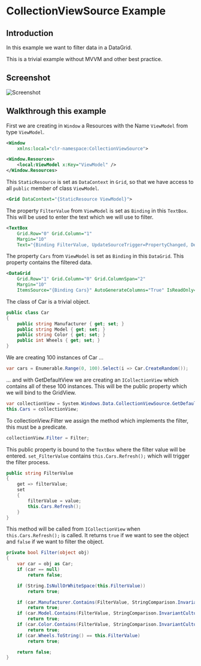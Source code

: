 # CollectionViewSource Example

## Introduction

In this example we want to filter data in a DataGrid.

This is a trivial example without MVVM and other best practice.

## Screenshot

![Screenshot](Assets/Screenshot.png)

## Walkthrough this example

First we are creating in `Window` a Resources with the Name `ViewModel` from type `ViewModel`.

```xml
<Window
    xmlns:local="clr-namespace:CollectionViewSource">

<Window.Resources>
    <local:ViewModel x:Key="ViewModel" />
</Window.Resources>
```

This `StaticResource` is set as `DataContext` in `Grid`, so that we have access to all `public` member of class `ViewModel`.

```xml
<Grid DataContext="{StaticResource ViewModel}">
```

The property `FilterValue` from `ViewModel` is set as `Binding` in this `TextBox`. This will be used to enter the text which we will use to filter.

```xml
<TextBox
    Grid.Row="0" Grid.Column="1"
    Margin="10"
    Text="{Binding FilterValue, UpdateSourceTrigger=PropertyChanged, Delay=100}" />
```

The property `Cars` from `ViewModel` is set as `Binding` in this `DataGrid`. This property contains the filtered data.

```xml
<DataGrid
    Grid.Row="1" Grid.Column="0" Grid.ColumnSpan="2"
    Margin="10"
    ItemsSource="{Binding Cars}" AutoGenerateColumns="True" IsReadOnly="True" />
```

The class of Car is a trivial object.

```csharp
public class Car
{
    public string Manufacturer { get; set; }
    public string Model { get; set; }
    public string Color { get; set; }
    public int Wheels { get; set; }
}
```

We are creating 100 instances of Car ...

```csharp
var cars = Enumerable.Range(0, 100).Select(i => Car.CreateRandom());
```

... and with GetDefaultView we are creating an `ICollectionView` which contains all of these 100 instances. This will be the public property which we will bind to the GridView.

```csharp
var collectionView = System.Windows.Data.CollectionViewSource.GetDefaultView(cars);
this.Cars = collectionView;
```

To collectionView.Filter we assign the method which implements the filter, this must be a predicate.

```csharp
collectionView.Filter = Filter;
```

This public property is bound to the `TextBox` where the filter value will be entered. `set_FilterValue` contains `this.Cars.Refresh();` which will trigger the filter process.

```csharp
public string FilterValue
{
    get => filterValue;
    set
    {
        filterValue = value;
        this.Cars.Refresh();
    }
}
```

This method will be called from `ICollectionView` when `this.Cars.Refresh();` is called. It returns `true` if we want to see the object and `false` if we want to filter the object.

```csharp
private bool Filter(object obj)
{
    var car = obj as Car;
    if (car == null)
        return false;

    if (String.IsNullOrWhiteSpace(this.FilterValue))
        return true;

    if (car.Manufacturer.Contains(FilterValue, StringComparison.InvariantCultureIgnoreCase))
        return true;
    if (car.Model.Contains(FilterValue, StringComparison.InvariantCultureIgnoreCase))
        return true;
    if (car.Color.Contains(FilterValue, StringComparison.InvariantCultureIgnoreCase))
        return true;
    if (car.Wheels.ToString() == this.FilterValue)
        return true;

    return false;
}
```

